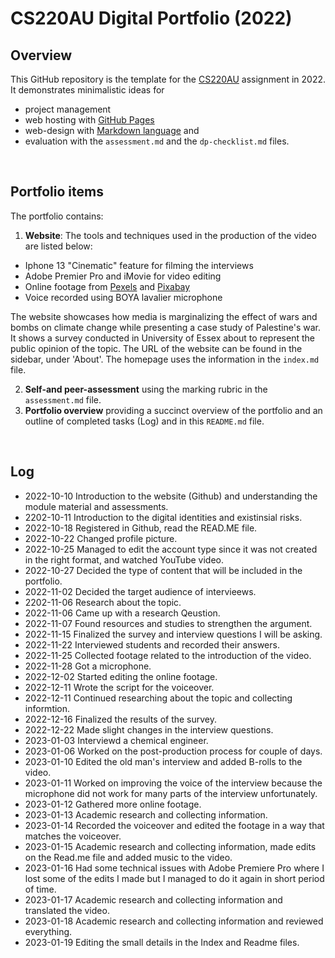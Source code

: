 # CS220AU Digital Portfolio (2022)
## Overview
This GitHub repository is the template for the [CS220AU](https://github.com/khofstadter/CS220AU) assignment in 2022. It demonstrates minimalistic ideas for 

- project management
- web hosting with [GitHub Pages](https://pages.github.com/) 
- web-design with [Markdown language](https://guides.github.com/features/mastering-markdown/) and
- evaluation with the `assessment.md` and the `dp-checklist.md` files. 

<br>

## Portfolio items
The portfolio contains:

1. **Website**: The tools and techniques used in the production of the video are listed below:

- Iphone 13 "Cinematic" feature for filming the interviews
- Adobe Premier Pro and iMovie for video editing
- Online footage from [Pexels](https://www.pexels.com/) and [Pixabay](https://pixabay.com/videos/)
- Voice recorded using BOYA lavalier microphone

The website showcases how media is marginalizing the effect of wars and bombs on climate change while presenting a case study of Palestine's war. It shows a survey conducted in University of Essex about to represent the public opinion of the topic. The URL of the website can be found in the sidebar, under 'About'. The homepage uses the information in the `index.md` file.

2. **Self-and peer-assessment** using the marking rubric in the `assessment.md` file.
3. **Portfolio overview** providing a succinct overview of the portfolio and an outline of completed tasks (Log) and in this `README.md` file.

<br>

## Log 
- 2022-10-10 Introduction to the website (Github) and understanding the module material and assessments.
- 2202-10-11 Introduction to the digital identities and existinsial risks.
- 2022-10-18 Registered in Github, read the READ.ME file.
- 2022-10-22 Changed profile picture.
- 2022-10-25 Managed to edit the account type since it was not created in the right format, and watched YouTube video.
- 2022-10-27 Decided the type of content that will be included in the portfolio.
- 2022-11-02 Decided the target audience of intervieews.
- 2202-11-06 Research about the topic.
- 2022-11-06 Came up with a research Qeustion.
- 2022-11-07 Found resources and studies to strengthen the argument.
- 2022-11-15 Finalized the survey and interview questions I will be asking.
- 2022-11-22 Interviewed students and recorded their answers.
- 2022-11-25 Collected footage related to the introduction of the video.
- 2022-11-28 Got a microphone.
- 2022-12-02 Started editing the online footage.
- 2022-12-11 Wrote the script for the voiceover.
- 2022-12-11 Continued researching about the topic and collecting informtion.
- 2022-12-16 Finalized the results of the survey.
- 2022-12-22 Made slight changes in the interview questions.
- 2023-01-03 Interviewd a chemical engineer.
- 2023-01-06 Worked on the post-production process for couple of days.
- 2023-01-10 Edited the old man's interview and added B-rolls to the video.
- 2023-01-11 Worked on improving the voice of the interview because the microphone did not work for many parts of the interview unfortunately. 
- 2023-01-12 Gathered more online footage.
- 2023-01-13 Academic research and collecting information. 
- 2023-01-14 Recorded the voiceover and edited the footage in a way that matches the voiceover.  
- 2023-01-15 Academic research and collecting information, made edits on the Read.me file and added music to the video.
- 2023-01-16 Had some technical issues with Adobe Premiere Pro where I lost some of the edits I made but I managed to do it again in short period of time. 
- 2023-01-17 Academic research and collecting information and translated the video.
- 2023-01-18 Academic research and collecting information and reviewed everything.
- 2023-01-19 Editing the small details in the Index and Readme files.
